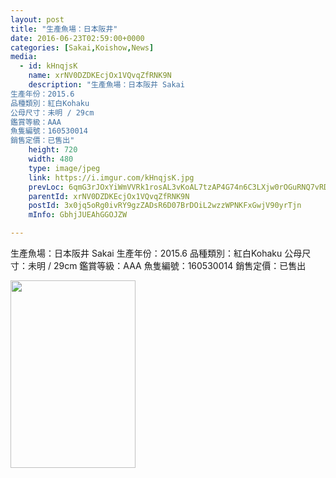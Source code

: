 ```yaml
---
layout: post
title: "生產魚場：日本阪井" 
date: 2016-06-23T02:59:00+0000 
categories: [Sakai,Koishow,News] 
media:
  - id: kHnqjsK
    name: xrNV0DZDKEcjOx1VQvqZfRNK9N
    description: "生產魚場：日本阪井 Sakai
生產年份：2015.6
品種類別：紅白Kohaku
公母尺寸：未明 / 29cm
鑑賞等級：AAA
魚隻編號：160530014
銷售定價：已售出"
    height: 720
    width: 480
    type: image/jpeg
    link: https://i.imgur.com/kHnqjsK.jpg
    prevLoc: 6qmG3rJOxYiWmVVRk1rosAL3vKoAL7tzAP4G74n6C3LXjw0rOGuRNQ7vRDR4tOxL1xyXXYCqAGM8xz2qi8N04nz1gkuPVZ4yzg0BsvVQ5wWqRJumOvDpJODNIpVv9lj0WDujgYvBrBZQhDnDBgMwGrsVm1lpLR6kUymq9E88zlf5KZA8E44qsVmAOJVBOouyQNql02jltjw2yxw6l2SJ7BnR231pH3l9vKpm94cOG5DmqZEpi1Z4MWE4QlU9XwWyRYMY
    parentId: xrNV0DZDKEcjOx1VQvqZfRNK9N
    postId: 3x0jq5oRg0ivRY9gzZADsR6D07BrDOiL2wzzWPNKFxGwjV90yrTjn
    mInfo: GbhjJUEAhGGOJZW

---
```


生產魚場：日本阪井 Sakai
生產年份：2015.6
品種類別：紅白Kohaku
公母尺寸：未明 / 29cm
鑑賞等級：AAA
魚隻編號：160530014
銷售定價：已售出


<a href="https://i.imgur.com/kHnqjsK.jpg"><img src="https://i.imgur.com/kHnqjsK.jpg" height="300" width="200" /></a> 
 
